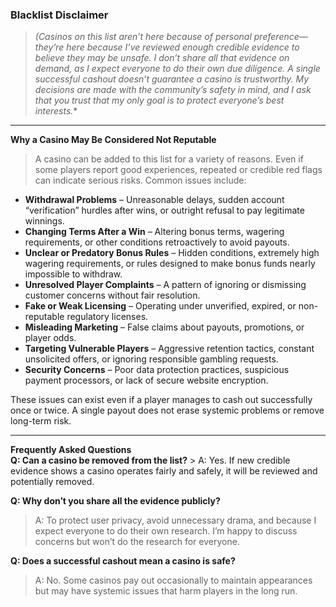 ### Blacklist Disclaimer  
> *(Casinos on this list aren’t here because of personal preference—they’re here because I’ve reviewed enough credible evidence to believe they may be unsafe. I don’t share all that evidence on demand, as I expect everyone to do their own due diligence. A single successful cashout doesn’t guarantee a casino is trustworthy. My decisions are made with the community’s safety in mind, and I ask that you trust that my only goal is to protect everyone’s best interests.**  
  
---  
  
**Why a Casino May Be Considered Not Reputable**  
> A casino can be added to this list for a variety of reasons. Even if some players report good experiences, repeated or credible red flags can indicate serious risks. Common issues include:    

  
- **Withdrawal Problems** – Unreasonable delays, sudden account “verification” hurdles after wins, or outright refusal to pay legitimate winnings.    
- **Changing Terms After a Win** – Altering bonus terms, wagering requirements, or other conditions retroactively to avoid payouts.    
- **Unclear or Predatory Bonus Rules** – Hidden conditions, extremely high wagering requirements, or rules designed to make bonus funds nearly impossible to withdraw.    
- **Unresolved Player Complaints** – A pattern of ignoring or dismissing customer concerns without fair resolution.    
- **Fake or Weak Licensing** – Operating under unverified, expired, or non-reputable regulatory licenses.    
- **Misleading Marketing** – False claims about payouts, promotions, or player odds.    
- **Targeting Vulnerable Players** – Aggressive retention tactics, constant unsolicited offers, or ignoring responsible gambling requests.    
- **Security Concerns** – Poor data protection practices, suspicious payment processors, or lack of secure website encryption.    
  
These issues can exist even if a player manages to cash out successfully once or twice. A single payout does not erase systemic problems or remove long-term risk.  

---  
  
**Frequently Asked Questions**  
**Q: Can a casino be removed from the list?**   > A: Yes. If new credible evidence shows a casino operates fairly and safely, it will be reviewed and potentially removed.    
  
  
**Q: Why don’t you share all the evidence publicly?**    
> A: To protect user privacy, avoid unnecessary drama, and because I expect everyone to do their own research. I’m happy to discuss concerns but won’t do the research for everyone.    
  
  
**Q: Does a successful cashout mean a casino is safe?**    
> A: No. Some casinos pay out occasionally to maintain appearances but may have systemic issues that harm players in the long run.  